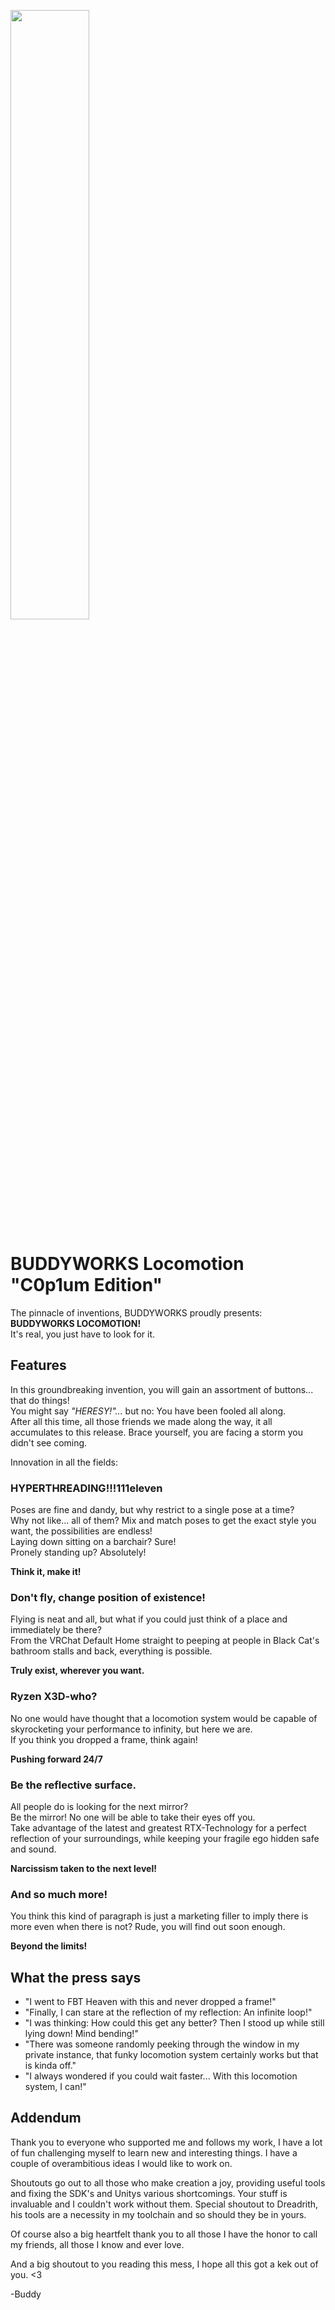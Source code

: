 <a href="https://buddyworks.wtf"><img width=50% src="https://splash.buddyworks.wtf/tckAqsHD.png"></img></a>  
# BUDDYWORKS Locomotion "C0p1um Edition"
The pinnacle of inventions, BUDDYWORKS proudly presents: **BUDDYWORKS LOCOMOTION!**  
It's real, you just have to look for it.

## Features
In this groundbreaking invention, you will gain an assortment of buttons... that do things!  
You might say *"HERESY!"...* but no: You have been fooled all along.  
After all this time, all those friends we made along the way, it all accumulates to this release. Brace yourself, you are facing a storm you didn't see coming.

Innovation in all the fields:

### HYPERTHREADING!!!111eleven
Poses are fine and dandy, but why restrict to a single pose at a time?  
Why not like... all of them?
Mix and match poses to get the exact style you want, the possibilities are endless!  
Laying down sitting on a barchair? Sure!  
Pronely standing up? Absolutely!  

**Think it, make it!**

### Don't fly, change position of existence!
Flying is neat and all, but what if you could just think of a place and immediately be there?  
From the VRChat Default Home straight to peeping at people in Black Cat's bathroom stalls and back, everything is possible.

**Truly exist, wherever you want.**

### Ryzen X3D-who?
No one would have thought that a locomotion system would be capable of skyrocketing your performance to infinity, but here we are.  
If you think you dropped a frame, think again!

**Pushing forward 24/7**

### Be the reflective surface.
All people do is looking for the next mirror?  
Be the mirror! No one will be able to take their eyes off you.  
Take advantage of the latest and greatest RTX-Technology for a perfect reflection of your surroundings, while keeping your fragile ego hidden safe and sound.

**Narcissism taken to the next level!**

### And so much more!
You think this kind of paragraph is just a marketing filler to imply there is more even when there is not?
Rude, you will find out soon enough.

**Beyond the limits!**

## What the press says

- "I went to FBT Heaven with this and never dropped a frame!"
- "Finally, I can stare at the reflection of my reflection: An infinite loop!"
- "I was thinking: How could this get any better? Then I stood up while still lying down! Mind bending!"
- "There was someone randomly peeking through the window in my private instance, that funky locomotion system certainly works but that is kinda off."
- "I always wondered if you could wait faster... With this locomotion system, I can!"

## Addendum

Thank you to everyone who supported me and follows my work, I have a lot of fun challenging myself to learn new and interesting things. I have a couple of overambitious ideas I would like to work on.

Shoutouts go out to all those who make creation a joy, providing useful tools and fixing the SDK's and Unitys various shortcomings. Your stuff is invaluable and I couldn't work without them. Special shoutout to Dreadrith, his tools are a necessity in my toolchain and so should they be in yours.

Of course also a big heartfelt thank you to all those I have the honor to call my friends, all those I know and ever love.

And a big shoutout to you reading this mess, I hope all this got a kek out of you. <3

-Buddy